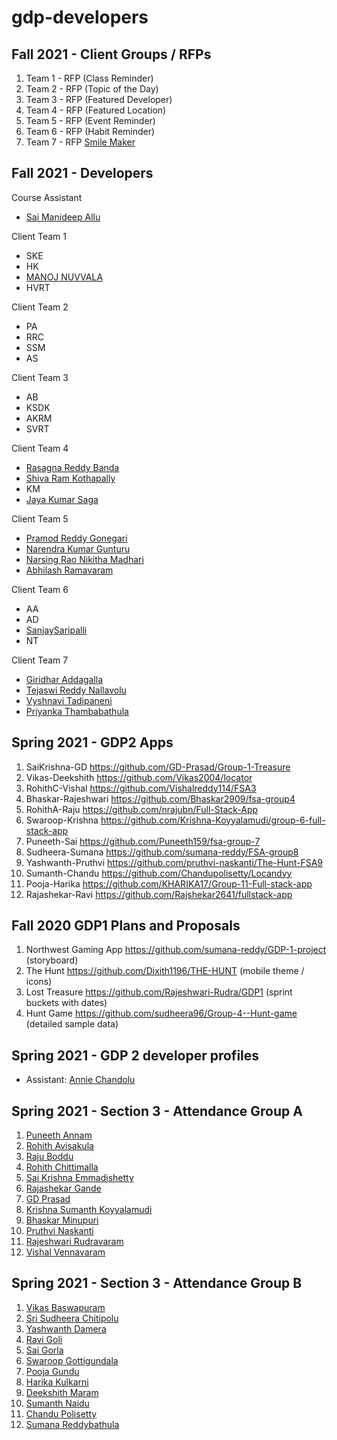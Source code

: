 # gdp-developers

## Fall 2021 - Client Groups / RFPs

1. Team 1 - RFP (Class Reminder)
2. Team 2 - RFP (Topic of the Day)
3. Team 3 - RFP (Featured Developer)
4. Team 4 - RFP (Featured Location)
5. Team 5 - RFP (Event Reminder)
6. Team 6 - RFP (Habit Reminder)
7. Team 7 - RFP [Smile Maker](https://github.com/giridhar196/smile-maker)

## Fall 2021 - Developers

Course Assistant

* [Sai Manideep Allu](https://github.com/saimanideepallu)

Client Team 1

* SKE
* HK
* [MANOJ NUVVALA](https://github.com/manojnuvvala)
* HVRT

Client Team 2

* PA
* RRC
* SSM
* AS

Client Team 3

* AB
* KSDK
* AKRM
* SVRT

Client Team 4

* [Rasagna Reddy Banda](https://github.com/Rasagna0409/)
* [Shiva Ram Kothapally](https://github.com/shivaramkothapally)
* KM
* [Jaya Kumar Saga](https://github.com/sagajayakumar)

Client Team 5

* [Pramod Reddy Gonegari](https://github.com/pramod096)
* [Narendra Kumar Gunturu](https://github.com/Narendra-kumar-Gunturu)
* [Narsing Rao Nikitha Madhari](https://github.com/NikithaMN-05)
* [Abhilash Ramavaram](https://github.com/AbhiRam0099)

Client Team 6

* AA
* AD
* [SanjaySaripalli](https://github.com/sanjay-13)
* NT

Client Team 7

* [Giridhar Addagalla](https://github.com/giridhar196)
* [Tejaswi Reddy Nallavolu](https://github.com/tejaswinallavolu)
* [Vyshnavi Tadipaneni](https://github.com/vyshnavi1996)
* [Priyanka Thambabathula](https://github.com/Priyanka1818)

## Spring 2021 - GDP2 Apps

1. SaiKrishna-GD <https://github.com/GD-Prasad/Group-1-Treasure>
2. Vikas-Deekshith    <https://github.com/Vikas2004/locator>
3. RohithC-Vishal  <https://github.com/Vishalreddy114/FSA3> 
4. Bhaskar-Rajeshwari   <https://github.com/Bhaskar2909/fsa-group4> 
5. RohithA-Raju  <https://github.com/nrajubn/Full-Stack-App> 
6. Swaroop-Krishna  <https://github.com/Krishna-Koyyalamudi/group-6-full-stack-app> 
7. Puneeth-Sai   <https://github.com/Puneeth159/fsa-group-7> 
8. Sudheera-Sumana  <https://github.com/sumana-reddy/FSA-group8> 
9. Yashwanth-Pruthvi  <https://github.com/pruthvi-naskanti/The-Hunt-FSA9> 
10. Sumanth-Chandu  <https://github.com/Chandupolisetty/Locandyy> 
11. Pooja-Harika <https://github.com/KHARIKA17/Group-11-Full-stack-app> 
12. Rajashekar-Ravi  <https://github.com/Rajshekar2641/fullstack-app>

## Fall 2020 GDP1 Plans and Proposals

1. Northwest Gaming App https://github.com/sumana-reddy/GDP-1-project (storyboard)
1. The Hunt https://github.com/Dixith1196/THE-HUNT (mobile theme / icons)
3. Lost Treasure https://github.com/Rajeshwari-Rudra/GDP1 (sprint buckets with dates)
4. Hunt Game https://github.com/sudheera96/Group-4--Hunt-game (detailed sample data)

## Spring 2021 - GDP 2 developer profiles

- Assistant: [Annie Chandolu](https://github.com/annie0sc)

## Spring 2021 - Section 3 - Attendance Group A

1. [Puneeth Annam](https://github.com/Puneeth159)
1. [Rohith Avisakula](https://github.com/Avisakula123)
1. [Raju Boddu](https://github.com/nrajubn)
1. [Rohith Chittimalla](https://github.com/rohith0696)
1. [Sai Krishna Emmadishetty](https://github.com/Saikrishna1545/about_me)
1. [Rajashekar Gande](https://github.com/Rajshekar2641)
1. [GD Prasad](https://github.com/GD-Prasad)
1. [Krishna Sumanth Koyyalamudi](https://github.com/Krishna-Koyyalamudi)
1. [Bhaskar Minupuri]()
1. [Pruthvi Naskanti](https://github.com/pruthvi-naskanti)
1. [Rajeshwari Rudravaram](https://github.com/Rajeshwari-Rudra)
1. [Vishal Vennavaram](https://github.com/VISHALREDDY114)

## Spring 2021 - Section 3 - Attendance Group B

1. [Vikas Baswapuram](https://github.com/Vikas2004)
1. [Sri Sudheera Chitipolu](https://github.com/sudheera96)
1. [Yashwanth Damera](https://github.com/Yashwanth-Damera)
1. [Ravi Goli](https://github.com/Ravichanderreddy-goli)
1. [Sai Gorla](https://github.com/SaiGorla)
1. [Swaroop Gottigundala](https://github.com/SwaroopReddyGottigundala)
1. [Pooja Gundu](https://github.com/GUNDUPOOJA)
1. [Harika Kulkarni](https://github.com/KHARIKA17)
1. [Deekshith Maram](https://github.com/Dixith1196)
1. [Sumanth Naidu](https://github.com/sumanthreddy1233/sumanthreddy1233/blob/main/README.md)
1. [Chandu Polisetty](https://github.com/Chandupolisetty)
1. [Sumana Reddybathula](https://github.com/sumana-reddy)
